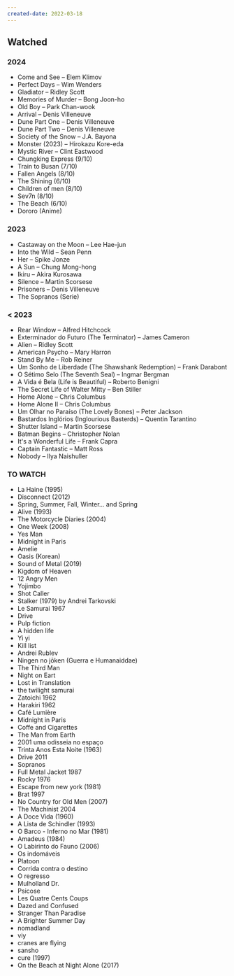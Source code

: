 ```yaml
---
created-date: 2022-03-18
---
```

## Watched
### 2024

- Come and See – Elem Klimov
- Perfect Days – Wim Wenders
- Gladiator – Ridley Scott
- Memories of Murder – Bong Joon-ho
- Old Boy – Park Chan-wook
- Arrival – Denis Villeneuve
- Dune Part One – Denis Villeneuve
- Dune Part Two – Denis Villeneuve
- Society of the Snow – J.A. Bayona
- Monster (2023) – Hirokazu Kore-eda
- Mystic River – Clint Eastwood
- Chungking Express (9/10)
- Train to Busan (7/10)
- Fallen Angels (8/10)
- The Shining (6/10)
- Children of men (8/10)
- Sev7n (8/10)
- The Beach (6/10)
- Dororo (Anime)

### 2023

- Castaway on the Moon – Lee Hae-jun
- Into the Wild – Sean Penn
- Her – Spike Jonze
- A Sun – Chung Mong-hong
- Ikiru – Akira Kurosawa
- Silence – Martin Scorsese
- Prisoners – Denis Villeneuve
- The Sopranos (Serie)

### < 2023

- Rear Window – Alfred Hitchcock
- Exterminador do Futuro (The Terminator) – James Cameron
- Alien – Ridley Scott
- American Psycho – Mary Harron
- Stand By Me – Rob Reiner
- Um Sonho de Liberdade (The Shawshank Redemption) – Frank Darabont
- O Sétimo Selo (The Seventh Seal) – Ingmar Bergman
- A Vida é Bela (Life is Beautiful) – Roberto Benigni
- The Secret Life of Walter Mitty – Ben Stiller
- Home Alone – Chris Columbus
- Home Alone II – Chris Columbus
- Um Olhar no Paraíso (The Lovely Bones) – Peter Jackson
- Bastardos Inglórios (Inglourious Basterds) – Quentin Tarantino
- Shutter Island – Martin Scorsese
- Batman Begins – Christopher Nolan
- It's a Wonderful Life – Frank Capra
- Captain Fantastic – Matt Ross
- Nobody – Ilya Naishuller



### TO WATCH

- La Haine (1995)
- Disconnect (2012)
- Spring, Summer, Fall, Winter... and Spring
- Alive (1993)
- The Motorcycle Diaries (2004) 
-  One Week (2008) 
- Yes Man
- Midnight in Paris
- Amelie
- Oasis (Korean)
- Sound of Metal (2019)
- Kigdom of Heaven
- 12 Angry Men
- Yojimbo
- Shot Caller
- Stalker (1979) by Andrei Tarkovski
- Le Samurai 1967
- Drive
- Pulp fiction
- A hidden life
- Yi yi
- Kill list
- Andrei Rublev
- Ningen no jōken (Guerra e Humanaiddae)
- The Third Man
- Night on Eart
- Lost in Translation
- the twilight samurai
- Zatoichi 1962
- Harakiri 1962
- Café Lumière
- Midnight in Paris
- Coffe and Cigarettes
- The Man from Earth
- 2001 uma odisseia no espaço
- Trinta Anos Esta Noite (1963)
- Drive 2011
- Sopranos
- Full Metal Jacket 1987
- Rocky 1976
- Escape from new york (1981)
- Brat 1997
- No Country for Old Men (2007)
- The Machinist 2004
- A Doce Vida (1960)
- A Lista de Schindler (1993)
- O Barco - Inferno no Mar (1981)
- Amadeus (1984)
- O Labirinto do Fauno (2006) 
- Os indomáveis 
- Platoon 
- Corrida contra o destino 
- O regresso
- Mulholland Dr.
- Psicose
- Les Quatre Cents Coups
- Dazed and Confused
- Stranger Than Paradise
- A Brighter Summer Day
- nomadland
- viy
- cranes are flying
- sansho
- cure (1997)
- On the Beach at Night Alone (2017)
